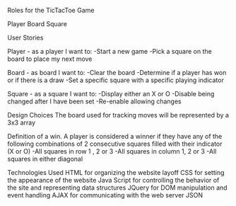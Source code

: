 Roles for the TicTacToe Game

Player
Board
Square

User Stories

Player - as a player I want to:
-Start a new game
-Pick a square on the board to place my next move

Board - as board I want to:
-Clear the board
-Determine if a player has won or if there is a draw
-Set a specific square with a specific playing indicator


Square - as a square I want to:
-Display either an X or O
-Disable being changed after I have been set
-Re-enable allowing changes


Design Choices
The board used for tracking moves will be represented by a 3x3 array

Definition of a win.   A player is considered a winner if they have any of the following combinations
of 2 consecutive squares filled with their indicator (X or O)
  -All squares in row 1 , 2 or 3
  -All squares in column 1, 2 or 3
  -All squares in either diagonal

Technologies Used
HTML for organizing the website layoff
CSS for setting the appearance of the website
Java Script for controlling the behavior of the site and representing data structures
JQuery for DOM manipulation and event handling
AJAX for communicating with the web server
JSON
